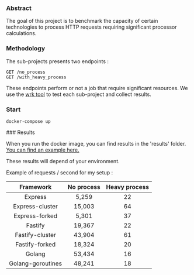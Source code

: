 ### Abstract

The goal of this project is to benchmark the capacity of certain technologies to process HTTP requests requiring significant processor calculations.


### Methodology

The sub-projects presents two endpoints :
```
GET /no_process
GET /with_heavy_process
```
These endpoints perform or not a job that require significant resources. We use the [wrk tool](https://github.com/giltene/wrk2) to test each sub-project and collect results.


### Start

```
docker-compose up
```


### Results

When you run the docker image, you can find results in the 'results' folder. [You can find an example here.](results)

These results will depend of your environment.

Example of requests / second for my setup :

|     Framework     | No process | Heavy process |
| :---------------: | :--------: | :-----------: |
|      Express      |   5,259    |      22       |
|  Express-cluster  |   15,003   |      64       |
|  Express-forked   |   5,301    |      37       |
|      Fastify      |   19,367   |      22       |
|  Fastify-cluster  |   43,904   |      61       |
|  Fastify-forked   |   18,324   |      20       |
|      Golang       |   53,434   |      16       |
| Golang-goroutines |   48,241   |      18       |

